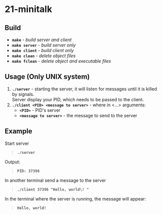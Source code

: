 # 21-minitalk
## Build
* **`make`** - *build server and client*
* **`make server`** - *build server only*
* **`make client`** - *build client only*
* **`make clean`** - *delete object files*
* **`make fclean`** - *delete object and executable files*
## Usage (Only UNIX system)
1. **`./server`** - starting the server, it will listen for messages until it is killed by signals. \
Server display your PID, which needs to be passed to the client.
2. **`./client <PID> <message to server>`** - where in <...> arguments:
   * **`<PID>`** - PID's server
   * **`<message to server>`** - the message to send to the server
## Example 
Start server
> **`./server`**

Output:
> **`PID: 37396`**

In another terminal send a message to the server
> **`./client 37396 "Hello, world\! "`** 

 In the terminal where the server is running, the message will appear: 
> **`Hello, world!`**